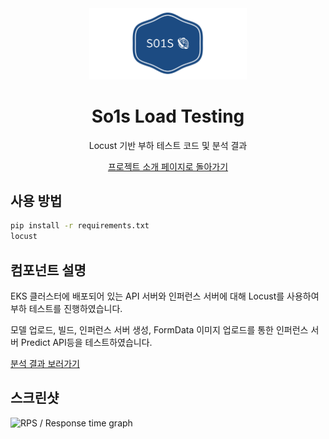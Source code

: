 <div align="center">

<img src="https://raw.githubusercontent.com/so1s/.github/main/static/logo.png" alt="So1s Logo" width="50%" />

# So1s Load Testing

Locust 기반 부하 테스트 코드 및 분석 결과

[프로젝트 소개 페이지로 돌아가기](https://github.com/so1s)

</div>

## 사용 방법

```bash
pip install -r requirements.txt
locust
```

## 컴포넌트 설명

EKS 클러스터에 배포되어 있는 API 서버와 인퍼런스 서버에 대해 Locust를 사용하여 부하 테스트를 진행하였습니다.

모델 업로드, 빌드, 인퍼런스 서버 생성, FormData 이미지 업로드를 통한 인퍼런스 서버 Predict API등을 테스트하였습니다.

[분석 결과 보러가기](https://dynamic-currant-6c5.notion.site/6a1c532b42ba4b528889706e0f28c455)

## 스크린샷

![RPS / Response time graph](https://user-images.githubusercontent.com/32592965/206365029-6798ae2f-4fea-4296-b806-d9a072291662.png)
